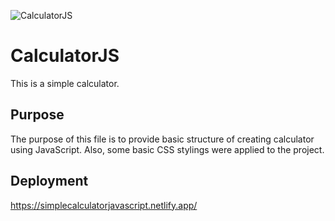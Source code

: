![CalculatorJS](https://user-images.githubusercontent.com/74613776/105724686-1f2c0b00-5f4e-11eb-8937-202dc9c4e8bc.PNG)

# CalculatorJS

This is a simple calculator.

## Purpose

The purpose of this file is to provide basic structure of creating calculator using JavaScript.
Also, some basic CSS stylings were applied to the project.

## Deployment

https://simplecalculatorjavascript.netlify.app/
